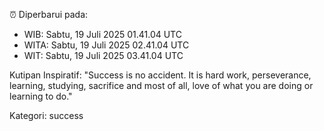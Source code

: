 ⏰ Diperbarui pada:
- WIB: Sabtu, 19 Juli 2025 01.41.04 UTC
- WITA: Sabtu, 19 Juli 2025 02.41.04 UTC
- WIT: Sabtu, 19 Juli 2025 03.41.04 UTC

Kutipan Inspiratif:
"Success is no accident. It is hard work, perseverance, learning, studying, sacrifice and most of all, love of what you are doing or learning to do."


Kategori: success

